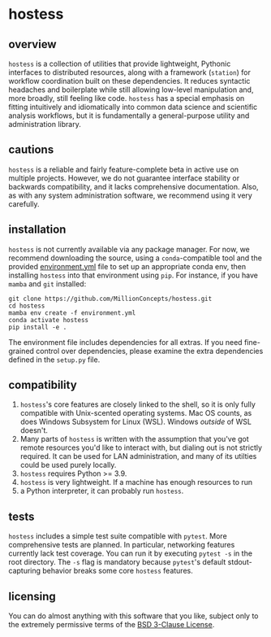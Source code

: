 # hostess

## overview
`hostess` is a collection of utilities that provide lightweight, Pythonic
interfaces to distributed resources, along with a framework (`station`) for 
workflow coordination built on these dependencies. It reduces syntactic 
headaches and boilerplate while still allowing low-level manipulation and, 
more broadly, still feeling like code. `hostess` has a special emphasis on 
fitting intuitively and idiomatically into common data science and scientific 
analysis workflows, but it is fundamentally a general-purpose utility and 
administration library.

## cautions
`hostess` is a reliable and fairly feature-complete beta in active use on 
multiple projects. However, we do not guarantee interface stability or 
backwards compatibility, and it lacks comprehensive documentation. Also, as
with any system administration software, we recommend using it very carefully.

## installation
`hostess` is not currently available via any package manager. 
For now, we recommend downloading the source, using a `conda`-compatible tool 
and the provided [environment.yml](environment.yml) file to set up an 
appropriate conda env, then installing `hostess` into that environment using 
`pip`. For instance, if you have `mamba` and `git` installed:
```
git clone https://github.com/MillionConcepts/hostess.git
cd hostess
mamba env create -f environment.yml
conda activate hostess
pip install -e .
```
The environment file includes dependencies for all extras. If you need 
fine-grained control over dependencies, please examine the extra dependencies 
defined in the `setup.py` file.

## compatibility
1. `hostess`'s core features are closely linked to the shell, so it is 
only fully compatible with Unix-scented operating systems. Mac OS counts, 
as does Windows Subsystem for Linux (WSL). Windows *outside* of WSL doesn't.
2. Many parts of `hostess` is written with the assumption that you've got 
remote resources you'd like to interact with, but dialing out is not strictly 
required. It can be used for LAN administration, and many of its utilties 
could be used purely locally.
3. `hostess` requires Python >= 3.9.
4. `hostess` is very lightweight. If a machine has enough resources to run 
5. a Python interpreter, it can probably run `hostess`.  

## tests
`hostess` includes a simple test suite compatible with `pytest`. More 
comprehensive tests are planned. In particular, networking features currently 
lack test coverage. You can run it by executing `pytest -s` in the root 
directory. The `-s` flag is mandatory because `pytest`'s default stdout-
capturing behavior breaks some core `hostess` features.

## licensing
You can do almost anything with this software that you like, subject only to 
the extremely permissive terms of the [BSD 3-Clause License](LICENSE).
